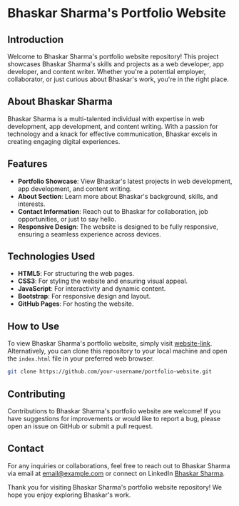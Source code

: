 # Bhaskar Sharma's Portfolio Website

## Introduction

Welcome to Bhaskar Sharma's portfolio website repository! This project showcases Bhaskar Sharma's skills and projects as a web developer, app developer, and content writer. Whether you're a potential employer, collaborator, or just curious about Bhaskar's work, you're in the right place.

## About Bhaskar Sharma

Bhaskar Sharma is a multi-talented individual with expertise in web development, app development, and content writing. With a passion for technology and a knack for effective communication, Bhaskar excels in creating engaging digital experiences.

## Features

- **Portfolio Showcase**: View Bhaskar's latest projects in web development, app development, and content writing.
- **About Section**: Learn more about Bhaskar's background, skills, and interests.
- **Contact Information**: Reach out to Bhaskar for collaboration, job opportunities, or just to say hello.
- **Responsive Design**: The website is designed to be fully responsive, ensuring a seamless experience across devices.

## Technologies Used

- **HTML5**: For structuring the web pages.
- **CSS3**: For styling the website and ensuring visual appeal.
- **JavaScript**: For interactivity and dynamic content.
- **Bootstrap**: For responsive design and layout.
- **GitHub Pages**: For hosting the website.

## How to Use

To view Bhaskar Sharma's portfolio website, simply visit [website-link](). Alternatively, you can clone this repository to your local machine and open the `index.html` file in your preferred web browser.

```bash
git clone https://github.com/your-username/portfolio-website.git
```

## Contributing

Contributions to Bhaskar Sharma's portfolio website are welcome! If you have suggestions for improvements or would like to report a bug, please open an issue on GitHub or submit a pull request.

## Contact

For any inquiries or collaborations, feel free to reach out to Bhaskar Sharma via email at [email@example.com](mailto:bhaskarsharma921@gmail.com) or connect on LinkedIn [Bhaskar Sharma](https://www.linkedin.com/in/bhaskar2510/).

Thank you for visiting Bhaskar Sharma's portfolio website repository! We hope you enjoy exploring Bhaskar's work.